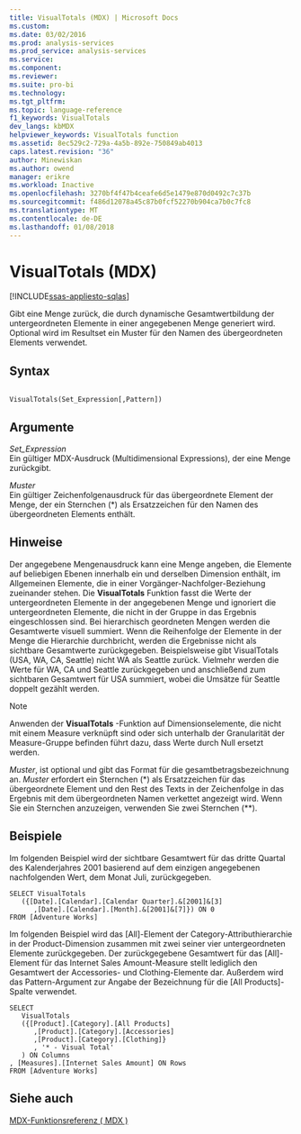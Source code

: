 ```yaml
---
title: VisualTotals (MDX) | Microsoft Docs
ms.custom: 
ms.date: 03/02/2016
ms.prod: analysis-services
ms.prod_service: analysis-services
ms.service: 
ms.component: 
ms.reviewer: 
ms.suite: pro-bi
ms.technology: 
ms.tgt_pltfrm: 
ms.topic: language-reference
f1_keywords: VisualTotals
dev_langs: kbMDX
helpviewer_keywords: VisualTotals function
ms.assetid: 8ec529c2-729a-4a5b-892e-750849ab4013
caps.latest.revision: "36"
author: Minewiskan
ms.author: owend
manager: erikre
ms.workload: Inactive
ms.openlocfilehash: 3270bf4f47b4ceafe6d5e1479e870d0492c7c37b
ms.sourcegitcommit: f486d12078a45c87b0fcf52270b904ca7b0c7fc8
ms.translationtype: MT
ms.contentlocale: de-DE
ms.lasthandoff: 01/08/2018
---
```

# <a name="visualtotals-mdx"></a>VisualTotals (MDX)
[!INCLUDE[ssas-appliesto-sqlas](../includes/ssas-appliesto-sqlas.md)]

  Gibt eine Menge zurück, die durch dynamische Gesamtwertbildung der untergeordneten Elemente in einer angegebenen Menge generiert wird. Optional wird im Resultset ein Muster für den Namen des übergeordneten Elements verwendet.  
  
## <a name="syntax"></a>Syntax  
  
```  
  
VisualTotals(Set_Expression[,Pattern])  
```  
  
## <a name="arguments"></a>Argumente  
 *Set_Expression*  
 Ein gültiger MDX-Ausdruck (Multidimensional Expressions), der eine Menge zurückgibt.  
  
 *Muster*  
 Ein gültiger Zeichenfolgenausdruck für das übergeordnete Element der Menge, der ein Sternchen (*) als Ersatzzeichen für den Namen des übergeordneten Elements enthält.  
  
## <a name="remarks"></a>Hinweise  
 Der angegebene Mengenausdruck kann eine Menge angeben, die Elemente auf beliebigen Ebenen innerhalb ein und derselben Dimension enthält, im Allgemeinen Elemente, die in einer Vorgänger-Nachfolger-Beziehung zueinander stehen. Die **VisualTotals** Funktion fasst die Werte der untergeordneten Elemente in der angegebenen Menge und ignoriert die untergeordneten Elemente, die nicht in der Gruppe in das Ergebnis eingeschlossen sind. Bei hierarchisch geordneten Mengen werden die Gesamtwerte visuell summiert. Wenn die Reihenfolge der Elemente in der Menge die Hierarchie durchbricht, werden die Ergebnisse nicht als sichtbare Gesamtwerte zurückgegeben. Beispielsweise gibt VisualTotals (USA, WA, CA, Seattle) nicht WA als Seattle zurück. Vielmehr werden die Werte für WA, CA und Seattle zurückgegeben und anschließend zum sichtbaren Gesamtwert für USA summiert, wobei die Umsätze für Seattle doppelt gezählt werden.  
  
> [!NOTE]  
>  Anwenden der **VisualTotals** -Funktion auf Dimensionselemente, die nicht mit einem Measure verknüpft sind oder sich unterhalb der Granularität der Measure-Gruppe befinden führt dazu, dass Werte durch Null ersetzt werden.  
  
 *Muster*, ist optional und gibt das Format für die gesamtbetragsbezeichnung an. *Muster* erfordert ein Sternchen (*) als Ersatzzeichen für das übergeordnete Element und den Rest des Texts in der Zeichenfolge in das Ergebnis mit dem übergeordneten Namen verkettet angezeigt wird. Wenn Sie ein Sternchen anzuzeigen, verwenden Sie zwei Sternchen (\*\*).  
  
## <a name="examples"></a>Beispiele  
 Im folgenden Beispiel wird der sichtbare Gesamtwert für das dritte Quartal des Kalenderjahres 2001 basierend auf dem einzigen angegebenen nachfolgenden Wert, dem Monat Juli, zurückgegeben.  
  
```  
SELECT VisualTotals  
   ({[Date].[Calendar].[Calendar Quarter].&[2001]&[3]  
      ,[Date].[Calendar].[Month].&[2001]&[7]}) ON 0  
FROM [Adventure Works]  
```  
  
 Im folgenden Beispiel wird das [All]-Element der Category-Attributhierarchie in der Product-Dimension zusammen mit zwei seiner vier untergeordneten Elemente zurückgegeben. Der zurückgegebene Gesamtwert für das [All]-Element für das Internet Sales Amount-Measure stellt lediglich den Gesamtwert der Accessories- und Clothing-Elemente dar. Außerdem wird das Pattern-Argument zur Angabe der Bezeichnung für die [All Products]-Spalte verwendet.  
  
```  
SELECT  
   VisualTotals  
   ({[Product].[Category].[All Products]  
      ,[Product].[Category].[Accessories]  
      ,[Product].[Category].[Clothing]}  
      , '* - Visual Total'  
   ) ON Columns  
, [Measures].[Internet Sales Amount] ON Rows  
FROM [Adventure Works]  
```  
  
## <a name="see-also"></a>Siehe auch  
 [MDX-Funktionsreferenz &#40; MDX &#41;](../mdx/mdx-function-reference-mdx.md)  
  
  
